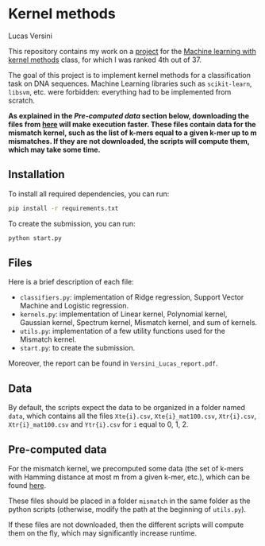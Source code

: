 # Kernel methods

Lucas Versini

This repository contains my work on a [project](https://www.kaggle.com/competitions/data-challenge-kernel-methods-2024-2025/) for the [Machine learning with kernel methods](https://mva-kernel-methods.github.io/course-page/) class, for which I was ranked 4th out of 37.

The goal of this project is to implement kernel methods for a classification task on DNA sequences. Machine Learning libraries such as `scikit-learn`, `libsvm`, etc. were forbidden: everything had to be implemented from scratch.

**As explained in the *Pre-computed data* section below, downloading the files from [here](https://drive.google.com/drive/folders/1uFX_MT0YVCdv1JQ4DPwzT0souCI_9C4f?usp=sharing) will make execution faster. These files contain data for the mismatch kernel, such as the list of k-mers equal to a given k-mer up to m mismatches. If they are not downloaded, the scripts will compute them, which may take some time.**

## Installation

To install all required dependencies, you can run:
```bash
pip install -r requirements.txt
```

To create the submission, you can run:
```bash
python start.py
```

## Files
Here is a brief description of each file:
- `classifiers.py`: implementation of Ridge regression, Support Vector Machine and Logistic regression.
- `kernels.py`: implementation of Linear kernel, Polynomial kernel, Gaussian kernel, Spectrum kernel, Mismatch kernel, and sum of kernels.
- `utils.py`: implementation of a few utility functions used for the Mismatch kernel.
- `start.py`: to create the submission.

Moreover, the report can be found in `Versini_Lucas_report.pdf`.

## Data

By default, the scripts expect the data to be organized in a folder named `data`, which contains all the files `Xte{i}.csv`, `Xte{i}_mat100.csv`, `Xtr{i}.csv`, `Xtr{i}_mat100.csv` and `Ytr{i}.csv` for `i` equal to 0, 1, 2.

## Pre-computed data

For the mismatch kernel, we precomputed some data (the set of k-mers with Hamming distance at most m from a given k-mer, etc.), which can be found [here](https://drive.google.com/drive/folders/1uFX_MT0YVCdv1JQ4DPwzT0souCI_9C4f?usp=sharing).

These files should be placed in a folder `mismatch` in the same folder as the python scripts (otherwise, modify the path at the beginning of `utils.py`).

If these files are not downloaded, then the different scripts will compute them on the fly, which may significantly increase runtime.
